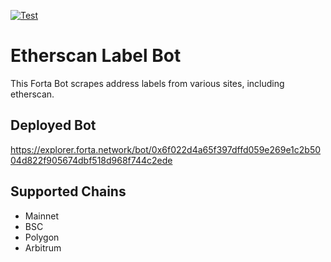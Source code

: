 [![Test](https://github.com/forta-network/etherscan-label-bot/actions/workflows/test.yml/badge.svg)](https://github.com/forta-network/etherscan-label-bot/actions/workflows/test.yml)
# Etherscan Label Bot

This Forta Bot scrapes address labels from various sites, including etherscan.

## Deployed Bot
https://explorer.forta.network/bot/0x6f022d4a65f397dffd059e269e1c2b5004d822f905674dbf518d968f744c2ede

## Supported Chains
- Mainnet
- BSC
- Polygon
- Arbitrum